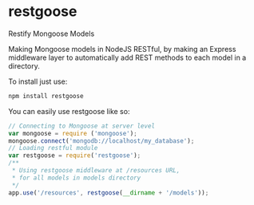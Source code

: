 restgoose
=========

Restify Mongoose Models

Making Mongoose models in NodeJS RESTful, by making an Express middleware layer to automatically add REST methods to each model in a directory.


To install just use:

```sh
npm install restgoose
```

You can easily use restgoose like so:

```Javascript
// Connecting to Mongoose at server level
var mongoose = require ('mongoose');
mongoose.connect('mongodb://localhost/my_database');
// Loading restful module
var restgoose = require('restgoose');
/** 
 * Using restgoose middleware at /resources URL,
 * for all models in models directory
 */
app.use('/resources', restgoose(__dirname + '/models'));
```
